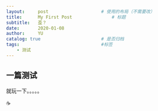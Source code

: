```yaml
---
layout:     post   				    # 使用的布局（不需要改）
title:      My First Post 				# 标题 
subtitle:   歪？
date:       2020-01-08
author:     YU
catalog: true 						# 是否归档
tags:								#标签
    - 测试
---
```


## 一篇测试

就玩一下。。。。。

:coffee: ​
